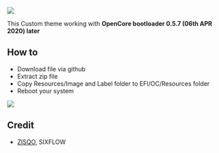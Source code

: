 <img src="https://sixflow.kr/files/attach/images/62595/100/110/c5857188675e871cee388290424ba2eb.jpg">

This Custom theme working with **OpenCore bootloader 0.5.7 (06th APR 2020) later**

## How to

- Download file via github
- Extract zip file
- Copy Resources/Image and Label folder to EFI/OC/Resources folder
- Reboot your system

<img src="https://sixflow.kr/files/attach/images/1069/242/110/95965c6d3be388832097c13d0072afb5.jpg">

## Credit
- [ZISQO](https://sixflow.kr), SIXFLOW


